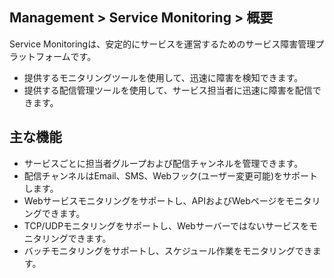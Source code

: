 ## Management > Service Monitoring > 概要

Service Monitoringは、安定的にサービスを運営するためのサービス障害管理プラットフォームです。 

- 提供するモニタリングツールを使用して、迅速に障害を検知できます。
- 提供する配信管理ツールを使用して、サービス担当者に迅速に障害を配信できます。

## 主な機能
- サービスごとに担当者グループおよび配信チャンネルを管理できます。
- 配信チャンネルはEmail、SMS、Webフック(ユーザー変更可能)をサポートします。
- Webサービスモニタリングをサポートし、APIおよびWebページをモニタリングできます。
- TCP/UDPモニタリングをサポートし、Webサーバーではないサービスをモニタリングできます。
- バッチモニタリングをサポートし、スケジュール作業をモニタリングできます。
